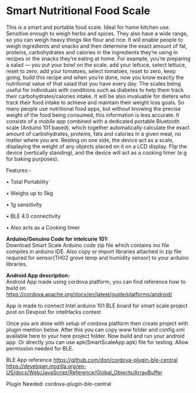 # Smart Nutritional Food Scale

This is a smart and portable food scale. Ideal for home kitchen use. Sensitive enough to weigh herbs and spices. They also have a wide range, so you can weigh heavy things like flour and rice.
It will enable people to weigh ingredients and snacks and then determine the exact amount of fat, proteins, carbohydrates and calories in the ingredients they’re using in recipes or the snacks they’re eating at home. For example, you’re preparing a salad — you put your bowl on the scale, add your lettuce, select lettuce, reset to zero, add your tomatoes, select tomatoes, reset to zero, keep going, build this recipe and when you’re done, now you know exactly the nutritional value of that salad that you have every day. The scales being useful for individuals with conditions such as diabetes to help them track their carbohydrates/calories intake. It will be also invaluable for dieters who track their food intake to achieve and maintain their weight loss goals. So many people use nutritional food apps, but without knowing the precise weight of the food being consumed, this information is less accurate.
It consists of a mobile app combined with a dedicated portable Bluetooth scale (Arduino 101 based), which together automatically calculate the exact amount of carbohydrates, proteins, fats and calories in a given meal, no matter where you are.
Resting on one side, the device act as a scale, displaying the weight of any objects placed on it on a LCD display. Flip the device (vertically standing), and the device will act as a cooking timer (e.g for baking purposes).


Features:-

•	Total Portability

•	Weighs up to 5kg

•	1g sensitivity

•	BLE 4.0 connectivity

•	Also acts as a Cooking timer


<b>Arduino/Genuino Code for intelcurie 101:</b><br>
Download Smart Scale Arduino code zip file which contains ino file compiles in arduino IDE. Also copy or import libraries attached in zip file required for sensor(TH02 grove temp and humidity sensor) to your arduino libraries.

<b>Android App description:</b><br>
Android App made using cordova platform, you can find reference how to build on https://cordova.apache.org/docs/en/latest/guide/platforms/android/

App is made to connect Intel arduino 101 BLE board for smart scale project post on Devpost for intelHacks contest

Once you are done with setup of cordova platform then create project with plugin mention below. After this you can copy www folder and config.xml available here to your here project folder. Now build and run your android app.
Or directly you can use apk(SmartScaleApp.apk) file for testing. Allow permission needed for BLE.

BLE App reference
https://github.com/don/cordova-plugin-ble-central
https://developer.mozilla.org/en-US/docs/Web/JavaScript/Reference/Global_Objects/ArrayBuffer

Plugin Needed:
cordova-plugin-ble-central
